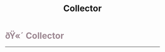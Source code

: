 ﻿---
lang: en-US
title: Collector
prev: Workaholic
next: God
---

# <font color="#9d8892">ðŸ«´ <b>Collector</b></font> <Badge text="Chaos" type="tip" vertical="middle"/>
---

